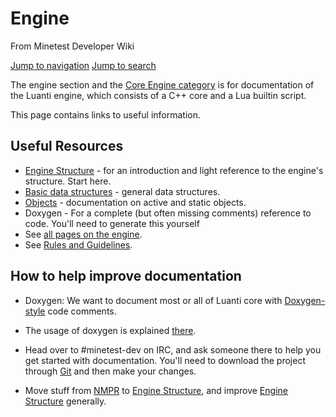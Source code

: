 # Engine
From Minetest Developer Wiki

[Jump to navigation](#mw-head) [Jump to search](#searchInput)

The engine section and the [Core Engine category](https://dev.minetest.net/Category:Core_Engine "Category:Core Engine") is for documentation of the Luanti engine, which consists of a C++ core and a Lua builtin script.

This page contains links to useful information.

Useful Resources
----------------

* [Engine Structure](https://dev.minetest.net/Engine/Structure "Engine/Structure") - for an introduction and light reference to the engine's structure. Start here.
* [Basic data structures](https://dev.minetest.net/Engine/Basic_data_structures "Engine/Basic data structures") - general data structures.
* [Objects](https://dev.minetest.net/Engine/Objects "Engine/Objects") - documentation on active and static objects.
* Doxygen - For a complete (but often missing comments) reference to code. You'll need to generate this yourself
* See [all pages on the engine](https://dev.minetest.net/Category:Core_Engine "Category:Core Engine").
* See [Rules and Guidelines](https://dev.minetest.net/Category:Rules_and_Guidelines "Category:Rules and Guidelines").

How to help improve documentation
---------------------------------

* Doxygen: We want to document most or all of Luanti core with [Doxygen-style](http://en.wikipedia.org/wiki/Doxygen) code comments.

* The usage of doxygen is explained [there](http://www.doxygen.nl/manual/index.html).
* Head over to #minetest-dev on IRC, and ask someone there to help you get started with documentation. You'll need to download the project through [Git](https://dev.minetest.net/Git "Git") and then make your changes.

* Move stuff from [NMPR](https://dev.minetest.net/Engine/NMPR "Engine/NMPR") to [Engine Structure](https://dev.minetest.net/Engine/Structure "Engine/Structure"), and improve [Engine Structure](https://dev.minetest.net/Engine/Structure "Engine/Structure") generally.